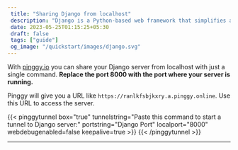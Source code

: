 ```yaml
---
 title: "Sharing Django from localhost" 
 description: "Django is a Python-based web framework that simplifies and accelerates the process of building web applications."
 date: 2023-05-25T01:15:25+05:30 
 draft: false 
 tags: ["guide"]
 og_image: "/quickstart/images/django.svg"
---
```


With [pinggy.io](https://pinggy.io) you can share your Django server from localhost with just a single command. **Replace the port 8000 with the port where your server is running.**

Pinggy will give you a URL like `https://ranlkfsbjkxry.a.pinggy.online`. Use this URL to access the server.

{{< pinggytunnel box="true" tunnelstring="Paste this command to start a tunnel to Django server:" portstring="Django Port" localport="8000" webdebugenabled=false keepalive=true >}}
{{< /pinggytunnel >}}

<hr>
